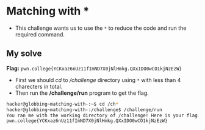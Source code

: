 # Matching with *
- This challenge wants us to use the `*` to reduce the code and run the required command.

## My solve
**Flag:** `pwn.college{YCKxaz6nUz11fImND7X0jNlHmkg.QXxIDO0wCO1kjNzEzW}`

- First we should *cd* to */challenge* directory using `*` with less than 4 charecters in total.
- Then run the **/challenge/run** program to get the flag.
```bash
hacker@globbing~matching-with-:~$ cd /ch*
hacker@globbing~matching-with-:/challenge$ /challenge/run
You ran me with the working directory of /challenge! Here is your flag:
pwn.college{YCKxaz6nUz11fImND7X0jNlHmkg.QXxIDO0wCO1kjNzEzW}
```
